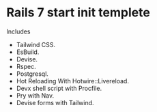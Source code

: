 # Rails 7 start init templete

Includes
- Tailwind CSS.
- EsBuild.
- Devise.
- Rspec.
- Postgresql.
- Hot Reloading With Hotwire::Livereload.
- Devx shell script with Procfile.
- Pry with Nav.
- Devise forms with Tailwind.
